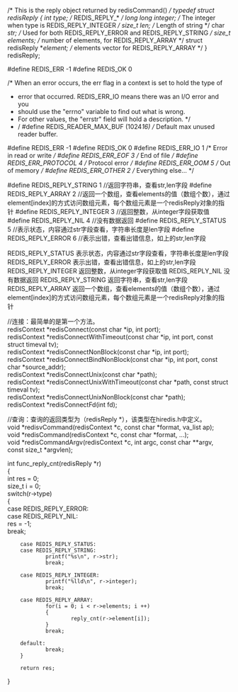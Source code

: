 
/* This is the reply object returned by redisCommand() */
typedef struct redisReply {
    int type; /* REDIS_REPLY_* */
    long long integer; /* The integer when type is REDIS_REPLY_INTEGER */
    size_t len; /* Length of string */
    char *str; /* Used for both REDIS_REPLY_ERROR and REDIS_REPLY_STRING */
    size_t elements; /* number of elements, for REDIS_REPLY_ARRAY */
    struct redisReply **element; /* elements vector for REDIS_REPLY_ARRAY */
} redisReply;

#define REDIS_ERR -1
#define REDIS_OK 0

/* When an error occurs, the err flag in a context is set to hold the type of
 * error that occurred. REDIS_ERR_IO means there was an I/O error and you
 * should use the "errno" variable to find out what is wrong.
 * For other values, the "errstr" field will hold a description. */
 * /
#define REDIS_READER_MAX_BUF (1024*16)  /* Default max unused reader buffer.

#define REDIS_ERR -1
#define REDIS_OK 0
#define REDIS_ERR_IO 1 /* Error in read or write */
#define REDIS_ERR_EOF 3 /* End of file */
#define REDIS_ERR_PROTOCOL 4 /* Protocol error */
#define REDIS_ERR_OOM 5 /* Out of memory */
#define REDIS_ERR_OTHER 2 /* Everything else... */
    
#define REDIS_REPLY_STRING 1   //返回字符串，查看str,len字段
#define REDIS_REPLY_ARRAY 2    //返回一个数组，查看elements的值（数组个数），通过element[index]的方式访问数组元素，每个数组元素是一个redisReply对象的指针
#define REDIS_REPLY_INTEGER 3  //返回整数，从integer字段获取值
#define REDIS_REPLY_NIL 4      //没有数据返回
#define REDIS_REPLY_STATUS 5   //表示状态，内容通过str字段查看，字符串长度是len字段
#define REDIS_REPLY_ERROR 6    //表示出错，查看出错信息，如上的str,len字段
    
REDIS_REPLY_STATUS      表示状态，内容通过str字段查看，字符串长度是len字段
REDIS_REPLY_ERROR       表示出错，查看出错信息，如上的str,len字段
REDIS_REPLY_INTEGER    返回整数，从integer字段获取值
REDIS_REPLY_NIL         没有数据返回
REDIS_REPLY_STRING      返回字符串，查看str,len字段
REDIS_REPLY_ARRAY       返回一个数组，查看elements的值（数组个数），通过element[index]的方式访问数组元素，每个数组元素是一个redisReply对象的指针

//连接：最简单的是第一个方法。  
redisContext *redisConnect(const char *ip, int port);  
redisContext *redisConnectWithTimeout(const char *ip, int port, const struct timeval tv);  
redisContext *redisConnectNonBlock(const char *ip, int port);  
redisContext *redisConnectBindNonBlock(const char *ip, int port, const char *source_addr);  
redisContext *redisConnectUnix(const char *path);  
redisContext *redisConnectUnixWithTimeout(const char *path, const struct timeval tv);  
redisContext *redisConnectUnixNonBlock(const char *path);  
redisContext *redisConnectFd(int fd);  
  
//查询：查询的返回类型为（redisReply *），该类型在hiredis.h中定义。  
void *redisvCommand(redisContext *c, const char *format, va_list ap);  
void *redisCommand(redisContext *c, const char *format, ...);  
void *redisCommandArgv(redisContext *c, int argc, const char **argv, const size_t *argvlen); 

int func_reply_cnt(redisReply *r)  
{  
        int res = 0;  
        size_t i = 0;  
        switch(r->type)  
        {     
        case REDIS_REPLY_ERROR:  
        case REDIS_REPLY_NIL:  
                res = -1;   
                break;  
  
        case REDIS_REPLY_STATUS:  
        case REDIS_REPLY_STRING:  
                printf("%s\n", r->str);  
                break;  
  
        case REDIS_REPLY_INTEGER:  
                printf("%lld\n", r->integer);  
                break;  
  
        case REDIS_REPLY_ARRAY:  
                for(i = 0; i < r->elements; i ++)   
                {     
                        reply_cnt(r->element[i]);  
                }     
                break;  
  
        default:  
                break;  
        }  
  
        return res;  
}
